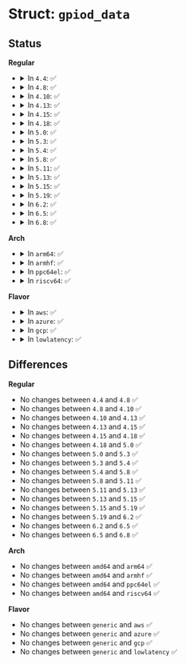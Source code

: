 # Struct: <code>gpiod_data</code>

## Status
<b>Regular</b>
<ul>
<li>
<details>
<summary>In <code>4.4</code>: ✅</summary>

```c
struct gpiod_data {
    struct gpio_desc *desc;
    struct mutex mutex;
    struct kernfs_node *value_kn;
    int irq;
    unsigned char irq_flags;
    bool direction_can_change;
};
```
</details>
</li>
<li>
<details>
<summary>In <code>4.8</code>: ✅</summary>

```c
struct gpiod_data {
    struct gpio_desc *desc;
    struct mutex mutex;
    struct kernfs_node *value_kn;
    int irq;
    unsigned char irq_flags;
    bool direction_can_change;
};
```
</details>
</li>
<li>
<details>
<summary>In <code>4.10</code>: ✅</summary>

```c
struct gpiod_data {
    struct gpio_desc *desc;
    struct mutex mutex;
    struct kernfs_node *value_kn;
    int irq;
    unsigned char irq_flags;
    bool direction_can_change;
};
```
</details>
</li>
<li>
<details>
<summary>In <code>4.13</code>: ✅</summary>

```c
struct gpiod_data {
    struct gpio_desc *desc;
    struct mutex mutex;
    struct kernfs_node *value_kn;
    int irq;
    unsigned char irq_flags;
    bool direction_can_change;
};
```
</details>
</li>
<li>
<details>
<summary>In <code>4.15</code>: ✅</summary>

```c
struct gpiod_data {
    struct gpio_desc *desc;
    struct mutex mutex;
    struct kernfs_node *value_kn;
    int irq;
    unsigned char irq_flags;
    bool direction_can_change;
};
```
</details>
</li>
<li>
<details>
<summary>In <code>4.18</code>: ✅</summary>

```c
struct gpiod_data {
    struct gpio_desc *desc;
    struct mutex mutex;
    struct kernfs_node *value_kn;
    int irq;
    unsigned char irq_flags;
    bool direction_can_change;
};
```
</details>
</li>
<li>
<details>
<summary>In <code>5.0</code>: ✅</summary>

```c
struct gpiod_data {
    struct gpio_desc *desc;
    struct mutex mutex;
    struct kernfs_node *value_kn;
    int irq;
    unsigned char irq_flags;
    bool direction_can_change;
};
```
</details>
</li>
<li>
<details>
<summary>In <code>5.3</code>: ✅</summary>

```c
struct gpiod_data {
    struct gpio_desc *desc;
    struct mutex mutex;
    struct kernfs_node *value_kn;
    int irq;
    unsigned char irq_flags;
    bool direction_can_change;
};
```
</details>
</li>
<li>
<details>
<summary>In <code>5.4</code>: ✅</summary>

```c
struct gpiod_data {
    struct gpio_desc *desc;
    struct mutex mutex;
    struct kernfs_node *value_kn;
    int irq;
    unsigned char irq_flags;
    bool direction_can_change;
};
```
</details>
</li>
<li>
<details>
<summary>In <code>5.8</code>: ✅</summary>

```c
struct gpiod_data {
    struct gpio_desc *desc;
    struct mutex mutex;
    struct kernfs_node *value_kn;
    int irq;
    unsigned char irq_flags;
    bool direction_can_change;
};
```
</details>
</li>
<li>
<details>
<summary>In <code>5.11</code>: ✅</summary>

```c
struct gpiod_data {
    struct gpio_desc *desc;
    struct mutex mutex;
    struct kernfs_node *value_kn;
    int irq;
    unsigned char irq_flags;
    bool direction_can_change;
};
```
</details>
</li>
<li>
<details>
<summary>In <code>5.13</code>: ✅</summary>

```c
struct gpiod_data {
    struct gpio_desc *desc;
    struct mutex mutex;
    struct kernfs_node *value_kn;
    int irq;
    unsigned char irq_flags;
    bool direction_can_change;
};
```
</details>
</li>
<li>
<details>
<summary>In <code>5.15</code>: ✅</summary>

```c
struct gpiod_data {
    struct gpio_desc *desc;
    struct mutex mutex;
    struct kernfs_node *value_kn;
    int irq;
    unsigned char irq_flags;
    bool direction_can_change;
};
```
</details>
</li>
<li>
<details>
<summary>In <code>5.19</code>: ✅</summary>

```c
struct gpiod_data {
    struct gpio_desc *desc;
    struct mutex mutex;
    struct kernfs_node *value_kn;
    int irq;
    unsigned char irq_flags;
    bool direction_can_change;
};
```
</details>
</li>
<li>
<details>
<summary>In <code>6.2</code>: ✅</summary>

```c
struct gpiod_data {
    struct gpio_desc *desc;
    struct mutex mutex;
    struct kernfs_node *value_kn;
    int irq;
    unsigned char irq_flags;
    bool direction_can_change;
};
```
</details>
</li>
<li>
<details>
<summary>In <code>6.5</code>: ✅</summary>

```c
struct gpiod_data {
    struct gpio_desc *desc;
    struct mutex mutex;
    struct kernfs_node *value_kn;
    int irq;
    unsigned char irq_flags;
    bool direction_can_change;
};
```
</details>
</li>
<li>
<details>
<summary>In <code>6.8</code>: ✅</summary>

```c
struct gpiod_data {
    struct gpio_desc *desc;
    struct mutex mutex;
    struct kernfs_node *value_kn;
    int irq;
    unsigned char irq_flags;
    bool direction_can_change;
};
```
</details>
</li>
</ul>
<b>Arch</b>
<ul>
<li>
<details>
<summary>In <code>arm64</code>: ✅</summary>

```c
struct gpiod_data {
    struct gpio_desc *desc;
    struct mutex mutex;
    struct kernfs_node *value_kn;
    int irq;
    unsigned char irq_flags;
    bool direction_can_change;
};
```
</details>
</li>
<li>
<details>
<summary>In <code>armhf</code>: ✅</summary>

```c
struct gpiod_data {
    struct gpio_desc *desc;
    struct mutex mutex;
    struct kernfs_node *value_kn;
    int irq;
    unsigned char irq_flags;
    bool direction_can_change;
};
```
</details>
</li>
<li>
<details>
<summary>In <code>ppc64el</code>: ✅</summary>

```c
struct gpiod_data {
    struct gpio_desc *desc;
    struct mutex mutex;
    struct kernfs_node *value_kn;
    int irq;
    unsigned char irq_flags;
    bool direction_can_change;
};
```
</details>
</li>
<li>
<details>
<summary>In <code>riscv64</code>: ✅</summary>

```c
struct gpiod_data {
    struct gpio_desc *desc;
    struct mutex mutex;
    struct kernfs_node *value_kn;
    int irq;
    unsigned char irq_flags;
    bool direction_can_change;
};
```
</details>
</li>
</ul>
<b>Flavor</b>
<ul>
<li>
<details>
<summary>In <code>aws</code>: ✅</summary>

```c
struct gpiod_data {
    struct gpio_desc *desc;
    struct mutex mutex;
    struct kernfs_node *value_kn;
    int irq;
    unsigned char irq_flags;
    bool direction_can_change;
};
```
</details>
</li>
<li>
<details>
<summary>In <code>azure</code>: ✅</summary>

```c
struct gpiod_data {
    struct gpio_desc *desc;
    struct mutex mutex;
    struct kernfs_node *value_kn;
    int irq;
    unsigned char irq_flags;
    bool direction_can_change;
};
```
</details>
</li>
<li>
<details>
<summary>In <code>gcp</code>: ✅</summary>

```c
struct gpiod_data {
    struct gpio_desc *desc;
    struct mutex mutex;
    struct kernfs_node *value_kn;
    int irq;
    unsigned char irq_flags;
    bool direction_can_change;
};
```
</details>
</li>
<li>
<details>
<summary>In <code>lowlatency</code>: ✅</summary>

```c
struct gpiod_data {
    struct gpio_desc *desc;
    struct mutex mutex;
    struct kernfs_node *value_kn;
    int irq;
    unsigned char irq_flags;
    bool direction_can_change;
};
```
</details>
</li>
</ul>

## Differences
<b>Regular</b>
<ul>
<li>
No changes between <code>4.4</code> and <code>4.8</code> ✅
</li>
<li>
No changes between <code>4.8</code> and <code>4.10</code> ✅
</li>
<li>
No changes between <code>4.10</code> and <code>4.13</code> ✅
</li>
<li>
No changes between <code>4.13</code> and <code>4.15</code> ✅
</li>
<li>
No changes between <code>4.15</code> and <code>4.18</code> ✅
</li>
<li>
No changes between <code>4.18</code> and <code>5.0</code> ✅
</li>
<li>
No changes between <code>5.0</code> and <code>5.3</code> ✅
</li>
<li>
No changes between <code>5.3</code> and <code>5.4</code> ✅
</li>
<li>
No changes between <code>5.4</code> and <code>5.8</code> ✅
</li>
<li>
No changes between <code>5.8</code> and <code>5.11</code> ✅
</li>
<li>
No changes between <code>5.11</code> and <code>5.13</code> ✅
</li>
<li>
No changes between <code>5.13</code> and <code>5.15</code> ✅
</li>
<li>
No changes between <code>5.15</code> and <code>5.19</code> ✅
</li>
<li>
No changes between <code>5.19</code> and <code>6.2</code> ✅
</li>
<li>
No changes between <code>6.2</code> and <code>6.5</code> ✅
</li>
<li>
No changes between <code>6.5</code> and <code>6.8</code> ✅
</li>
</ul>
<b>Arch</b>
<ul>
<li>
No changes between <code>amd64</code> and <code>arm64</code> ✅
</li>
<li>
No changes between <code>amd64</code> and <code>armhf</code> ✅
</li>
<li>
No changes between <code>amd64</code> and <code>ppc64el</code> ✅
</li>
<li>
No changes between <code>amd64</code> and <code>riscv64</code> ✅
</li>
</ul>
<b>Flavor</b>
<ul>
<li>
No changes between <code>generic</code> and <code>aws</code> ✅
</li>
<li>
No changes between <code>generic</code> and <code>azure</code> ✅
</li>
<li>
No changes between <code>generic</code> and <code>gcp</code> ✅
</li>
<li>
No changes between <code>generic</code> and <code>lowlatency</code> ✅
</li>
</ul>
